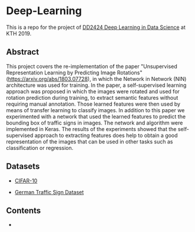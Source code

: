 # Deep-Learning
This is a repo for the project of [DD2424 Deep Learning in Data Science](https://www.kth.se/social/course/DD2424/) at KTH 2019. 

## Abstract
 This project covers the re-implementation of the paper "Unsupervised Representation Learning by Predicting Image Rotations"(https://arxiv.org/abs/1803.07728), in which the Network in Network (NIN) architecture was used for training. In the paper, a self-supervised learning approach was proposed in which the images were rotated and used for rotation prediction during training, to extract semantic features without requiring manual annotation. Those learned features were then used by means of transfer learning to classify images. In addition to this paper we experimented with a network that used the learned features to predict the bounding box of traffic signs in images. The network and algorithm were implemented in Keras. The results of the experiments showed that the self-supervised approach to extracting features does help to obtain a good representation of the images that can be used in other tasks such as classification or regression.

## Datasets
* [CIFAR-10](https://www.cs.toronto.edu/~kriz/cifar.html)

* [German Traffic Sign Dataset](http://benchmark.ini.rub.de/?section=gtsrb&subsection=dataset)

## Contents
* 
